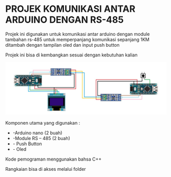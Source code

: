 # PROJEK KOMUNIKASI ANTAR ARDUINO DENGAN RS-485
<P>Projek ini digunakan untuk komunikasi antar arduino dengan module tambahan rs-485 untuk memperpanjang komunikasi sepanjang 1KM ditambah dengan tampilan oled dan input push button </P>
<p>Projek ini bisa di kembangkan sesuai dengan kebutuhan kalian </p>

![Image Alt](https://github.com/Iqbal0306/Projek-metastro/blob/5d06fab037b467f0ee01537924365ed3d4ed488e/rangkaian/rangkaian.jpeg)
<p>Komponen utama yang digunakan :</p>
<ul>
  <li>-Arduino nano (2 buah)</li>
  <li>-Module RS – 485 (2 buah)</li>
  <li>-	Push Button</li>
  <li>-	Oled</li>
</ul>
<p>Kode pemograman menggunakan bahsa C++</p>
<p>Rangkaian bisa di akses melalui folder</p>
